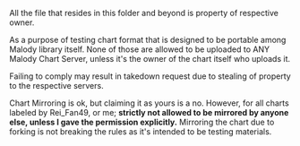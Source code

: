 All the file that resides in this folder and beyond is property of respective owner.

As a purpose of testing chart format that is designed to be portable among Malody library itself. None of those are allowed to be uploaded to ANY Malody Chart Server, unless it's the owner of the chart itself who uploads it.

Failing to comply may result in takedown request due to stealing of property to the respective servers.

Chart Mirroring is ok, but claiming it as yours is a no. However, for all charts labeled by Rei_Fan49, or me; **strictly not allowed to be mirrored by anyone else, unless I gave the permission explicitly.** Mirroring the chart due to forking is not breaking the rules as it's intended to be testing materials.

